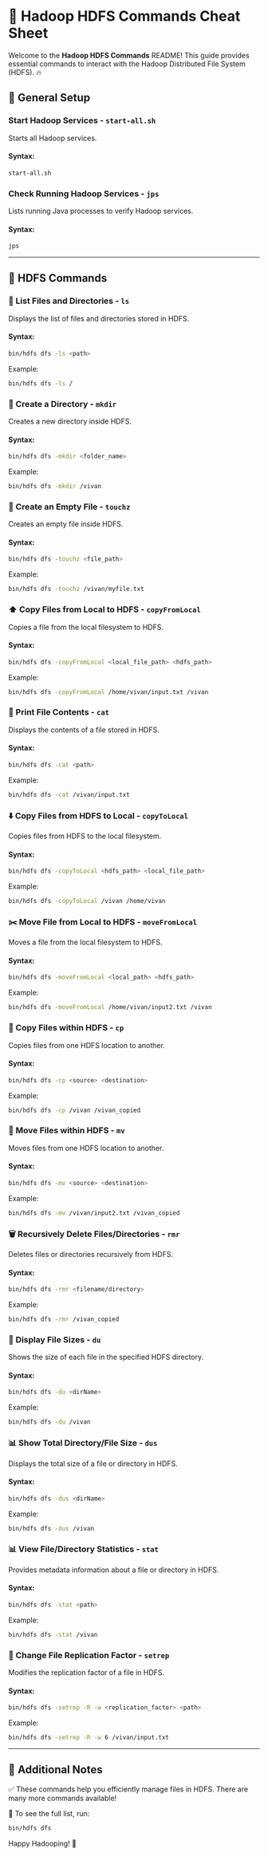 # 🚀 Hadoop HDFS Commands Cheat Sheet

Welcome to the **Hadoop HDFS Commands** README! This guide provides essential commands to interact with the Hadoop Distributed File System (HDFS). 🔥

## 🔧 General Setup

### Start Hadoop Services - `start-all.sh`
Starts all Hadoop services.

#### Syntax:
```bash
start-all.sh
```

### Check Running Hadoop Services - `jps`
Lists running Java processes to verify Hadoop services.

#### Syntax:
```bash
jps
```

---

## 📂 HDFS Commands

### 📜 List Files and Directories - `ls`
Displays the list of files and directories stored in HDFS.

#### Syntax:
```bash
bin/hdfs dfs -ls <path>
```
Example:
```bash
bin/hdfs dfs -ls /
```

### 📁 Create a Directory - `mkdir`
Creates a new directory inside HDFS.

#### Syntax:
```bash
bin/hdfs dfs -mkdir <folder_name>
```
Example:
```bash
bin/hdfs dfs -mkdir /vivan
```

### 📝 Create an Empty File - `touchz`
Creates an empty file inside HDFS.

#### Syntax:
```bash
bin/hdfs dfs -touchz <file_path>
```
Example:
```bash
bin/hdfs dfs -touchz /vivan/myfile.txt
```

### ⬆️ Copy Files from Local to HDFS - `copyFromLocal`
Copies a file from the local filesystem to HDFS.

#### Syntax:
```bash
bin/hdfs dfs -copyFromLocal <local_file_path> <hdfs_path>
```
Example:
```bash
bin/hdfs dfs -copyFromLocal /home/vivan/input.txt /vivan
```

### 📖 Print File Contents - `cat`
Displays the contents of a file stored in HDFS.

#### Syntax:
```bash
bin/hdfs dfs -cat <path>
```
Example:
```bash
bin/hdfs dfs -cat /vivan/input.txt
```

### ⬇️ Copy Files from HDFS to Local - `copyToLocal`
Copies files from HDFS to the local filesystem.

#### Syntax:
```bash
bin/hdfs dfs -copyToLocal <hdfs_path> <local_file_path>
```
Example:
```bash
bin/hdfs dfs -copyToLocal /vivan /home/vivan
```

### ✂️ Move File from Local to HDFS - `moveFromLocal`
Moves a file from the local filesystem to HDFS.

#### Syntax:
```bash
bin/hdfs dfs -moveFromLocal <local_path> <hdfs_path>
```
Example:
```bash
bin/hdfs dfs -moveFromLocal /home/vivan/input2.txt /vivan
```

### 📌 Copy Files within HDFS - `cp`
Copies files from one HDFS location to another.

#### Syntax:
```bash
bin/hdfs dfs -cp <source> <destination>
```
Example:
```bash
bin/hdfs dfs -cp /vivan /vivan_copied
```

### 🔀 Move Files within HDFS - `mv`
Moves files from one HDFS location to another.

#### Syntax:
```bash
bin/hdfs dfs -mv <source> <destination>
```
Example:
```bash
bin/hdfs dfs -mv /vivan/input2.txt /vivan_copied
```

### 🗑️ Recursively Delete Files/Directories - `rmr`
Deletes files or directories recursively from HDFS.

#### Syntax:
```bash
bin/hdfs dfs -rmr <filename/directory>
```
Example:
```bash
bin/hdfs dfs -rmr /vivan_copied
```

### 📏 Display File Sizes - `du`
Shows the size of each file in the specified HDFS directory.

#### Syntax:
```bash
bin/hdfs dfs -du <dirName>
```
Example:
```bash
bin/hdfs dfs -du /vivan
```

### 📊 Show Total Directory/File Size - `dus`
Displays the total size of a file or directory in HDFS.

#### Syntax:
```bash
bin/hdfs dfs -dus <dirName>
```
Example:
```bash
bin/hdfs dfs -dus /vivan
```

### 📊 View File/Directory Statistics - `stat`
Provides metadata information about a file or directory in HDFS.

#### Syntax:
```bash
bin/hdfs dfs -stat <path>
```
Example:
```bash
bin/hdfs dfs -stat /vivan
```

### 🔄 Change File Replication Factor - `setrep`
Modifies the replication factor of a file in HDFS.

#### Syntax:
```bash
bin/hdfs dfs -setrep -R -w <replication_factor> <path>
```
Example:
```bash
bin/hdfs dfs -setrep -R -w 6 /vivan/input.txt
```

---

## 🎯 Additional Notes

✅ These commands help you efficiently manage files in HDFS. There are many more commands available!

📖 To see the full list, run:
```bash
bin/hdfs dfs
```

Happy Hadooping! 🎉

